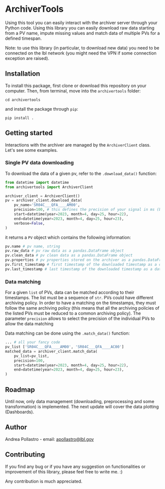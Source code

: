 # ArchiverTools

Using this tool you can easily interact with the archiver server through your Python code. 
Using this library you can easily download raw data starting from a PV name, impute missing values and match data of multiple PVs for a defined timespan.

Note: to use this library (in particular, to download new data) you need to be connected on the lbl network (you might need the VPN if some connection exception are raised).

## Installation

To install this package, first clone or download this repository on your computer. Then, from terminal, move into the `archivertools` folder:
```
cd archivertools
```
and install the package through `pip`:
```
pip install .
```

## Getting started
Interactions with the archiver are managed by the `ArchiverClient` class. Let's see some examples.

### Single PV data downloading
To download the data of a given pv, refer to the `.download_data()` function:

``` python
from datetime import datetime
from archivertools import ArchiverClient

archiver_client = ArchiverClient()
pv = archiver_client.download_data(
    pv_name='SR04C___QFA____AM00',
    precision=100, # this defines the precision of your signal in ms (bounded by the archiving policy)
    start=datetime(year=2023, month=4, day=25, hour=22),
    end=datetime(year=2023, month=4, day=25, hour=23),
    verbose=False,
)
```
it returns a `PV` object which contains the following information:
``` python
pv.name # pv name, string
pv.raw_data # pv raw data as a pandas.DataFrame object
pv.clean_data # pv clean data as a pandas.DataFrame object
pv.properties # pv properties stored on the archiver as a pandas.DataFrame object
pv.first_timestamp # first timestamp of the downloaded timestamp as a datetime object
pv.last_timestamp # last timestamp of the downloaded timestamp as a datetime object
```

### Data matching
For a given `list` of PVs, data can be matched according to their timestamps. The list must be a sequence of `str`.
PVs could have different archiving policy. In order to have a matching on the timestamps, they must follow the same archiving policy (this means that all the archiving policies of the listed PVs must be reduced to a common archiving policy).
The parameter `precision` allows to select the precision of the individual PVs to allow the data matching

Data matching can be done using the `.match_data()` function:

``` python
... # all your fancy code
pv_list ['SR04C___QFA____AM00', 'SR04C___QFA____AC00']
matched_data = archiver_client.match_data(
    pv_list=pv_list,
    precision=100,
    start=datetime(year=2023, month=4, day=25, hour=22),
    end=datetime(year=2023, month=4, day=25, hour=23),
)
``` 

## Roadmap
Until now, only data management (downloading, preprocessing and some transformation) is implemented. The next update will cover the data plotting (Dashboards).

## Author
Andrea Pollastro - email: apollastro@lbl.gov

## Contributing
If you find any bug or if you have any suggestion on functionalities or improvement of this library, please feel free to write me. :)

Any contribution is much appreciated.
